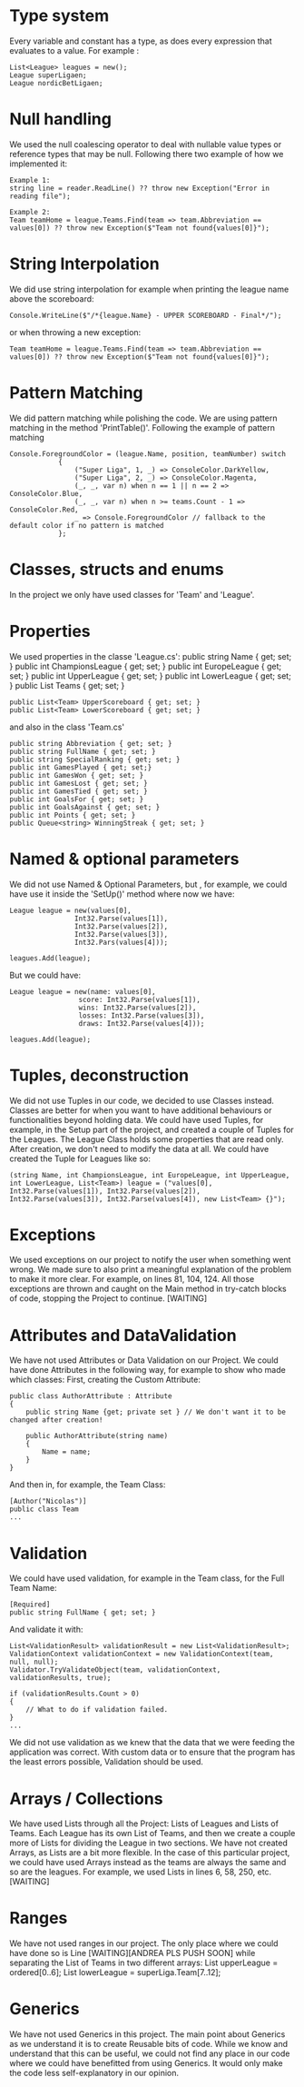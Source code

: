 # Type system
Every variable and constant has a type, as does every expression that evaluates to a value. For example :

    List<League> leagues = new();
    League superLigaen;
    League nordicBetLigaen;

# Null handling
We used the null coalescing operator to deal with nullable value types or reference types that may be null. Following there two example of how we implemented it:

    Example 1:
    string line = reader.ReadLine() ?? throw new Exception("Error in reading file");

    Example 2:
    Team teamHome = league.Teams.Find(team => team.Abbreviation == values[0]) ?? throw new Exception($"Team not found{values[0]}");

# String Interpolation
We did use string interpolation for example when printing the league name above the scoreboard:

    Console.WriteLine($"/*{league.Name} - UPPER SCOREBOARD - Final*/");

or when throwing a new exception:

    Team teamHome = league.Teams.Find(team => team.Abbreviation == values[0]) ?? throw new Exception($"Team not found{values[0]}");

# Pattern Matching
We did pattern matching while polishing the code. We are using pattern matching in the method 'PrintTable()'. Following the example of pattern matching

    Console.ForegroundColor = (league.Name, position, teamNumber) switch
                {
                    ("Super Liga", 1, _) => ConsoleColor.DarkYellow,
                    ("Super Liga", 2, _) => ConsoleColor.Magenta,
                    (_, _, var n) when n == 1 || n == 2 => ConsoleColor.Blue,
                    (_, _, var n) when n >= teams.Count - 1 => ConsoleColor.Red,
                    _ => Console.ForegroundColor // fallback to the default color if no pattern is matched
                };

# Classes, structs and enums
In the project we only have used classes for 'Team' and 'League'.

# Properties
We used properties in the classe 'League.cs':
    public string Name { get; set; }
    public int ChampionsLeague { get; set; }
    public int EuropeLeague { get; set; }
    public int UpperLeague { get; set; }
    public int LowerLeague { get; set; }
    public List<Team> Teams { get; set; }

    public List<Team> UpperScoreboard { get; set; }
    public List<Team> LowerScoreboard { get; set; }

and also in the class 'Team.cs'

    public string Abbreviation { get; set; }
    public string FullName { get; set; }
    public string SpecialRanking { get; set; }
    public int GamesPlayed { get; set;}
    public int GamesWon { get; set; }
    public int GamesLost { get; set; }
    public int GamesTied { get; set; }
    public int GoalsFor { get; set; }
    public int GoalsAgainst { get; set; }
    public int Points { get; set; }
    public Queue<string> WinningStreak { get; set; }

# Named & optional parameters
We did not use Named & Optional Parameters, but , for example, we could have use it inside the 'SetUp()' method where now we have:

    League league = new(values[0], 
                    Int32.Parse(values[1]), 
                    Int32.Parse(values[2]), 
                    Int32.Parse(values[3]), 
                    Int32.Pars(values[4]));

    leagues.Add(league);

But we could have:

    League league = new(name: values[0], 
                     score: Int32.Parse(values[1]), 
                     wins: Int32.Parse(values[2]), 
                     losses: Int32.Parse(values[3]), 
                     draws: Int32.Parse(values[4]));

    leagues.Add(league);


# Tuples, deconstruction
We did not use Tuples in our code, we decided to use Classes instead. Classes are better for when you want to have additional behaviours or functionalities beyond holding data. We could have used Tuples, for example, in the Setup part of the project, and created a couple of Tuples for the Leagues. The League Class holds some properties that are read only. After creation, we don't need to modify the data at all. 
We could have created the Tuple for Leagues like so:

    (string Name, int ChampionsLeague, int EuropeLeague, int UpperLeague, int LowerLeague, List<Team>) league = ("values[0], Int32.Parse(values[1]), Int32.Parse(values[2]), Int32.Parse(values[3]), Int32.Parse(values[4]), new List<Team> {}");

# Exceptions
We used exceptions on our project to notify the user when something went wrong. We made sure to also print a meaningful explanation of the problem to make it more clear. For example, on lines 81, 104, 124. All those exceptions are thrown and caught on the Main method in try-catch blocks of code, stopping the Project to continue. [WAITING]

# Attributes and DataValidation
We have not used Attributes or Data Validation on our Project. 
We could have done Attributes in the following way, for example to show who made which classes:
First, creating the Custom Attribute:

    public class AuthorAttribute : Attribute
    {
        public string Name {get; private set } // We don't want it to be changed after creation!

        public AuthorAttribute(string name)
        {
            Name = name;
        }
    }

And then in, for example, the Team Class:

    [Author("Nicolas")]
    public class Team
    ...

# Validation
We could have used validation, for example in the Team class, for the Full Team Name:

    [Required]
    public string FullName { get; set; }

And validate it with:

    List<ValidationResult> validationResult = new List<ValidationResult>;
    ValidationContext validationContext = new ValidationContext(team, null, null);
    Validator.TryValidateObject(team, validationContext, validationResults, true);

    if (validationResults.Count > 0)
    {
        // What to do if validation failed.
    }
    ...

We did not use validation as we knew that the data that we were feeding the application was correct. With custom data or to ensure that the program has the least errors possible, Validation should be used.

# Arrays / Collections
We have used Lists through all the Project: Lists of Leagues and Lists of Teams. Each League has its own List of Teams, and then we create a couple more of Lists for dividing the League in two sections. We have not created Arrays, as Lists are a bit more flexible. In the case of this particular project, we could have used Arrays instead as the teams are always the same and so are the leagues.
For example, we used Lists in lines 6, 58, 250, etc. [WAITING]

# Ranges
We have not used ranges in our project. The only place where we could have done so is Line [WAITING][ANDREA PLS PUSH SOON] while separating the List of Teams in two different arrays: 
    List<Team> upperLeague = ordered[0..6];
    List<Team> lowerLeague = superLiga.Team[7..12];

# Generics
We have not used Generics in this project. The main point about Generics as we understand it is to create Reusable bits of code. While we know and understand that this can be useful, we could not find any place in our code where we could have benefitted from using Generics. It would only make the code less self-explanatory in our opinion. 
